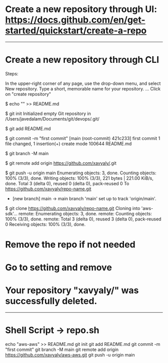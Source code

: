 # Create a new repository through UI: https://docs.github.com/en/get-started/quickstart/create-a-repo
<!-- 
In the upper-right corner of any page, use the drop-down menu, and select New repository.
Type a short, memorable name for your repository. ...
Optionally, add a description of your repository. ...
Choose a repository visibility. ...
Select Initialize this repository with a README.
Click Create repository.
 -->

---------------------------------------------------------------------------------------------

# Create a new repository through CLI

Steps:

In the upper-right corner of any page, use the drop-down menu, and select New repository.
Type a short, memorable name for your repository. ...
Click on "create repository"

$ echo "<repo-name>" >> README.md

$ git init
Initialized empty Git repository in /Users/javedalam/Documents/git/devops/.git/

$ git add README.md 

$ git commit -m "first commit"
[main (root-commit) 421c233] first commit
 1 file changed, 1 insertion(+)
 create mode 100644 README.md

$ git branch -M main

$ git remote add origin https://github.com/xavyaly/<repo-name>.git

$ git push -u origin main
Enumerating objects: 3, done.
Counting objects: 100% (3/3), done.
Writing objects: 100% (3/3), 221 bytes | 221.00 KiB/s, done.
Total 3 (delta 0), reused 0 (delta 0), pack-reused 0
To https://github.com/xavyaly/repo-name.git
 * [new branch]      main -> main
branch 'main' set up to track 'origin/main'.

$ git clone https://github.com/xavyaly/repo-name.git
Cloning into 'aws-sdk'...
remote: Enumerating objects: 3, done.
remote: Counting objects: 100% (3/3), done.
remote: Total 3 (delta 0), reused 3 (delta 0), pack-reused 0
Receiving objects: 100% (3/3), done.

# Remove the repo if not needed
# Go to setting and remove 
# Your repository "xavyaly/<repo-name>" was successfully deleted.

---------------------------------------------------------------------------------------------

# Shell Script -> repo.sh

echo "aws-aws" >> README.md
git init
git add README.md 
git commit -m "first commit"
git branch -M main
git remote add origin https://github.com/xavyaly/aws-aws.git
git push -u origin main